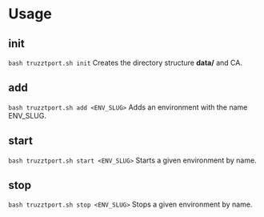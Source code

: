 # Usage

## init
```bash truzztport.sh init```
Creates the directory structure **data/** and CA.

## add
```bash truzztport.sh add <ENV_SLUG>```
Adds an environment with the name ENV_SLUG.

## start
```bash truzztport.sh start <ENV_SLUG>```
Starts a given environment by name.

## stop
```bash truzztport.sh stop <ENV_SLUG>```
Stops a given environment by name.